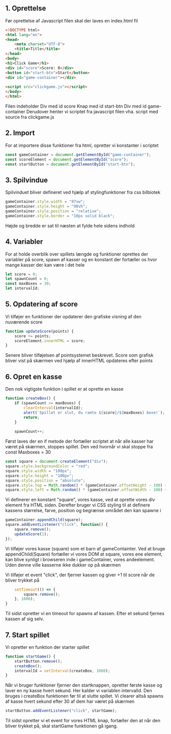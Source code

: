 ## 1. Oprettelse
Før oprettelse af Javascript filen skal der laves en index.html fil
```Html
<!DOCTYPE html>  
<html lang="en">  
<head>  
    <meta charset="UTF-8">  
    <title>Title</title>  
</head>  
<body>  
<h1>Click Game</h1>  
<div id="score">Score: 0</div>  
<button id="start-btn">Start</button>  
<div id="game-container"></div>  
  
<script src="clickgame.js"></script>  
</body>  
</html>
```
	
Filen indeholder
	Div med id score
	Knap med id start-btn
	Div med id game-container
Derudover henter vi scriptet fra javascript filen vha.
	script med source fra clickgame.js

## 2. Import
For at importere disse funktioner fra html, opretter vi konstanter i scriptet
```Javascript
const gameContainer = document.getElementById("game-container");  
const scoreElement = document.getElementById("score");  
const startButton = document.getElementById("start-btn");
```

## 3. Spilvindue
Spilvinduet bliver defineret ved hjælp af stylingfunktioner fra css bilbiotek
```Javascript
gameContainer.style.width = "97vw";  
gameContainer.style.height = "90vh";  
gameContainer.style.position = "relative";  
gameContainer.style.border = "10px solid black";
```
	
Højde og bredde er sat til næsten at fylde hele sidens indhold

## 4. Variabler
For at holde overblik over spillets længde og funktioner oprettes der variabler på score, spawn af kasser og en konstant der fortæller os hvor mange kasser der kan være i det hele
```Javascript
let score = 0;  
let spawnCount = 0;  
const maxBoxes = 30;  
let intervalId;
```

## 5. Opdatering af score
Vi tilføjer en funktioner der opdaterer den grafiske visning af den nuværende score
```Javascript
function updateScore(points) {  
    score += points;  
    scoreElement.innerHTML = score;  
}
```
	
Senere bliver tilføjelsen af pointsystemet beskrevet. Score som grafisk bliver vist på skærmen ved hjælp af innerHTML opdateres efter points

## 6. Opret en kasse
Den nok vigtigste funktion i spillet er at oprette en kasse
```Javascript
function createBox() {  
    if (spawnCount >= maxBoxes) {  
        clearInterval(intervalId);  
        alert(`Spillet er slut, du ramte ${score}/${maxBoxes} boxe!`);  
        return;  
    }  
  
    spawnCount++;
```
	
Først laves der en if metode der fortæller scriptet at når alle kasser har været på skærmen, stoppes spillet. Den ved hvornår vi skal stoppe fra const Maxboxes = 30
	
```Javascript
const square = document.createElement("div");  
square.style.backgroundColor = "red";  
square.style.width = "100px";  
square.style.height = "100px";  
square.style.position = "absolute";  
square.style.top = Math.random() * (gameContainer.offsetHeight - 100) + "px";  
square.style.left = Math.random() * (gameContainer.offsetWidth - 100) + "px";
```
	
Vi definerer en konstant "square", vores kasse, ved at oprette vores div element fra HTML siden. Derefter bruger vi CSS styling til at definere kassens størrelse, farve, position og begrænse området den kan spawne i
	
```javascript
gameContainer.appendChild(square);  
square.addEventListener("click", function() {  
    square.remove();  
    updateScore(1);  
});
```
	
Vi tilføjer vores kasse (square) som et barn af gameContainter. Ved at bruge appendChild(Square) fortæller vi vores DOM at square, vores ene element, kan blive synligt i browseren inde i gameContainer, vores andeelement. Uden denne ville kasserne ikke dukker op på skærmen
	
Vi tilføjer et event "click", der fjerner kassen og giver +1 til score når de bliver trykket på
	
```Javascript
    setTimeout(() => {  
        square.remove();  
    }, 1000);  
}
```
	
Til sidst opretter vi en timeout for spawns af kassen. Efter et sekund fjernes kassen af sig selv.

## 7. Start spillet
Vi opretter en funktion der starter spillet
```Javascript
function startGame() {  
    startButton.remove();  
    createBox();  
    intervalId = setInterval(createBox, 1000);  
}
```
	
Når vi bruger funktioner fjerner den startknappen, opretter første kasse og laver en ny kasse hvert sekund. Her kalder vi  variablen intervalId. Den bruges i createBox funktionen før til at slutte spillet. Vi clearer altså spawns af kasse hvert sekund efter 30 af dem har været på skærmen
	
```Javascript
startButton.addEventListener("click", startGame);
```
	
Til sidst opretter vi et event for vores HTML knap, fortæller den at når den bliver trykket på, skal startGame funktionen gå igang.
